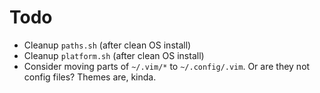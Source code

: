 # Todo
- Cleanup `paths.sh` (after clean OS install)
- Cleanup `platform.sh` (after clean OS install)
- Consider moving parts of `~/.vim/*` to `~/.config/.vim`. Or are they not config files? Themes are,
  kinda.
